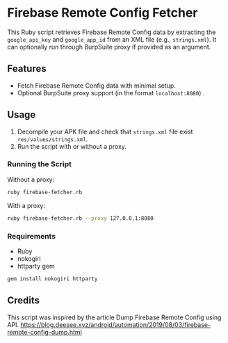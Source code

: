 # Firebase Remote Config Fetcher

This Ruby script retrieves Firebase Remote Config data by extracting the `google_api_key` and `google_app_id` from an XML file (e.g., `strings.xml`). It can optionally run through BurpSuite proxy if provided as an argument.

## Features
- Fetch Firebase Remote Config data with minimal setup.
- Optional BurpSuite proxy support (in the format `localhost:8080`) .

## Usage
1. Decompile your APK file and check that `strings.xml` file exist `res/values/strings.xml`.
2. Run the script with or without a proxy.

### Running the Script
Without a proxy:
```bash
ruby firebase-fetcher.rb
```
With a proxy:
```bash
ruby firebase-fetcher.rb --proxy 127.0.0.1:8080
```

### **Requirements**
* Ruby
* nokogiri
* httparty gem
```bash
gem install nokogiri httparty
```

## Credits
This script was inspired by the article Dump Firebase Remote Config using API.
https://blog.deesee.xyz/android/automation/2019/08/03/firebase-remote-config-dump.html
